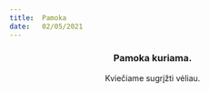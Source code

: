 ```yaml
---
title:  Pamoka
date:   02/05/2021
---
```


### <center>Pamoka kuriama.</center>
<center>Kviečiame sugrįžti vėliau.</center>